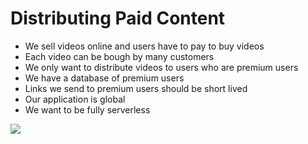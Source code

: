 # Distributing Paid Content

- We sell videos online and users have to pay to buy videos
- Each video can be bough by many customers
- We only want to distribute videos to users who are premium users
- We have a database of premium users
- Links we send to premium users should be short lived
- Our application is global
- We want to be fully serverless

![](2020-01-01-12-30-01.png)